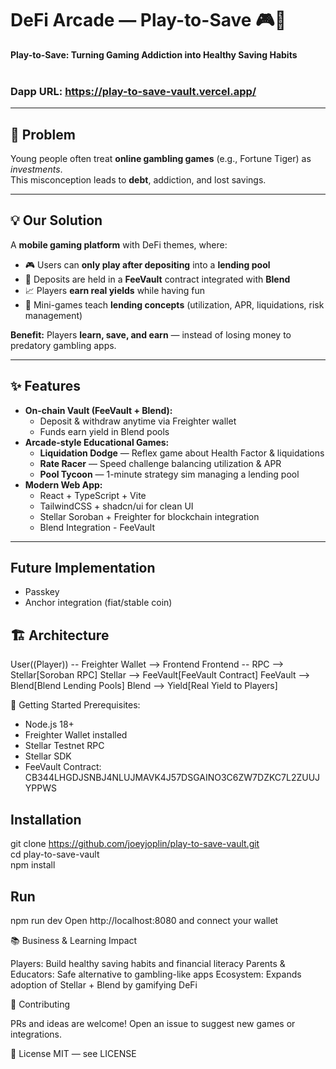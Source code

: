# DeFi Arcade — Play-to-Save 🎮💸

**Play-to-Save: Turning Gaming Addiction into Healthy Saving Habits** <br> <br>

### Dapp URL: https://play-to-save-vault.vercel.app/ 

---

## 🚩 Problem
Young people often treat **online gambling games** (e.g., Fortune Tiger) as *investments*.  
This misconception leads to **debt**, addiction, and lost savings.

---

## 💡 Our Solution
A **mobile gaming platform** with DeFi themes, where:
- 🎮 Users can **only play after depositing** into a **lending pool**
- 🏦 Deposits are held in a **FeeVault** contract integrated with **Blend**
- 📈 Players **earn real yields** while having fun
- 🧠 Mini-games teach **lending concepts** (utilization, APR, liquidations, risk management)

**Benefit:** Players **learn, save, and earn** — instead of losing money to predatory gambling apps.

---

## ✨ Features
- **On-chain Vault (FeeVault + Blend):**
  - Deposit & withdraw anytime via Freighter wallet
  - Funds earn yield in Blend pools
- **Arcade-style Educational Games:**
  - **Liquidation Dodge** — Reflex game about Health Factor & liquidations
  - **Rate Racer** — Speed challenge balancing utilization & APR
  - **Pool Tycoon** — 1-minute strategy sim managing a lending pool
- **Modern Web App:**
  - React + TypeScript + Vite
  - TailwindCSS + shadcn/ui for clean UI
  - Stellar Soroban + Freighter for blockchain integration
  - Blend Integration - FeeVault

---
## Future Implementation
- Passkey
- Anchor integration (fiat/stable coin)

## 🏗 Architecture

  User((Player)) -- Freighter Wallet --> Frontend
  Frontend -- RPC --> Stellar[Soroban RPC]
  Stellar --> FeeVault[FeeVault Contract]
  FeeVault --> Blend[Blend Lending Pools]
  Blend --> Yield[Real Yield to Players]

🚀 Getting Started
Prerequisites:
- Node.js 18+
- Freighter Wallet installed
- Stellar Testnet RPC
- Stellar SDK
- FeeVault Contract: CB344LHGDJSNBJ4NLUJMAVK4J57DSGAINO3C6ZW7DZKC7L2ZUUJYPPWS

## Installation 
git clone https://github.com/joeyjoplin/play-to-save-vault.git <br>
cd play-to-save-vault <br>
npm install

## Run 
npm run dev
Open http://localhost:8080 and connect your wallet

📚 Business & Learning Impact

Players: Build healthy saving habits and financial literacy
Parents & Educators: Safe alternative to gambling-like apps
Ecosystem: Expands adoption of Stellar + Blend by gamifying DeFi

🤝 Contributing

PRs and ideas are welcome! Open an issue to suggest new games or integrations.

📜 License
MIT — see LICENSE







